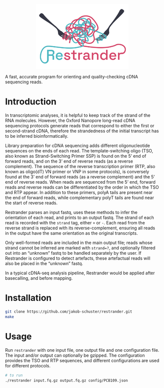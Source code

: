 <p align="center">
    <img src="figures/logo.png" title="Restrander" alt="Restrander" width="300">
</p>

A fast, accurate program for orienting and quality-checking cDNA sequencing reads.

# Introduction

In transcriptomic analyses, it is helpful to keep track of the strand of the RNA molecules. However, the Oxford Nanopore long-read cDNA sequencing protocols generate reads that correspond to either the first or second-strand cDNA, therefore the strandedness of the initial transcript has to be inferred bioinformatically.

Library preparation for cDNA sequencing adds different oligonucleotide sequences on the ends of each read. The template-switching oligo (TSO, also known as Strand-Switching Primer SSP) is found on the 5’ end of forward reads, and on the 3’ end of reverse reads (as a reverse complement). The sequence of the reverse transcription primer (RTP, also known as oligo(dT) VN primer or VNP in
some protocols), is conversely found at the 3’ end of forward reads (as a reverse complement) and the 5’ end of reverse reads. When reads are sequenced from the 5’ end, forward reads and reverse reads can be differentiated by the order in which the TSO and RTP appear. In addition to these primers, polyA tails are present near the end of forward reads, while complementary polyT tails are found near the start of reverse reads.

Restrander parses an input fastq, uses these methods to infer the orientation of each read, and prints to an output fastq. The strand of each read is recorded with the `strand` tag, either `+` or `-`. Each read from the reverse strand is replaced with its reverse-complement, ensuring all reads in the output have the same orientation as the original transcripts. 

Only well-formed reads are included in the main output file; reads whose strand cannot be inferred are marked with `strand=?`, and optionally filtered out into an “unknown” fastq to be handled separately by the user. If Restrander is configured to detect artefacts, these artefactual reads will also be placed in the “unknown” fastq.

In a typical cDNA-seq analysis pipeline, Restrander would be applied after basecalling, and before mapping. 

# Installation

```bash
git clone https://github.com/jakob-schuster/restrander.git
make
```

# Usage

Run `restrander` with one input file, one output file and one configuration file. The input and/or output can optionally be gzipped. The configuration provides the TSO and RTP sequences, and different configurations are used for different protocols.

```bash
# to run 
./restrander input.fq.gz output.fq.gz config/PCB109.json
```